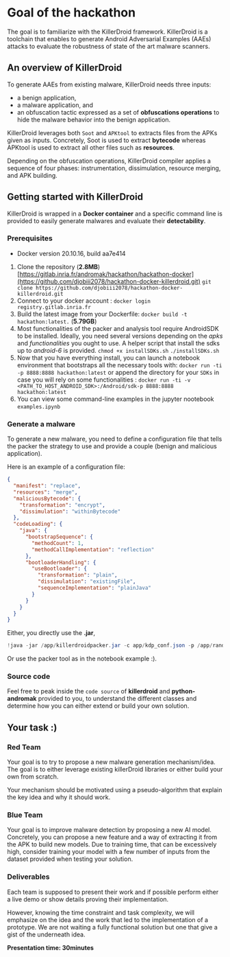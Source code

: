 # Goal of the hackathon

The goal is to familiarize with the KillerDroid framework. 
KillerDroid is a toolchain that enables to generate Android Adversarial Examples (AAEs) attacks to evaluate the robustness of state of the art malware scanners.

## An overview of KillerDroid

To generate AAEs from existing malware, KillerDroid needs three inputs:

- a benign application,
- a malware application, and
- an obfuscation tactic expressed as a set of **obfuscations operations** to hide the malware behavior into the benign application. 

KillerDroid leverages both `Soot` and `APKtool` to extracts files from the APKs given as inputs. Concretely, Soot is used to extract **bytecode** whereas APKtool is used to extract all other files such as **resources**. 

Depending on the obfuscation operations, KillerDroid compiler applies a sequence of four phases: instrumentation, dissimulation, resource merging, and APK building. 

## Getting started with KillerDroid

KillerDroid is wrapped in a **Docker container** and a specific command line is provided to easily generate malwares and evaluate their **detectability**.

### Prerequisites 

- Docker version 20.10.16, build aa7e414

1. Clone the repository (**2.8MB**) [https://gitlab.inria.fr/andromak/hackathon/hackathon-docker](https://github.com/djobiii2078/hackathon-docker-killerdroid.git)
`git clone https://github.com/djobiii2078/hackathon-docker-killerdroid.git`
2. Connect to your docker account : `docker login registry.gitlab.inria.fr` 
3. Build the latest image from your Dockerfile: 
`docker build -t hackathon:latest.` (**5.79GB**)
4. Most functionalities of the packer and analysis tool require AndroidSDK to be installed. Ideally, you need several versions depending on the *apks* and *functionalities* you ought to use. A helper script that install the sdks up to *android-6* is provided.
`chmod +x installSDKs.sh`
`./installSDKs.sh`
5. Now that you have everything install, you can launch a notebook environment that bootstraps all the necessary tools with: 
`docker run -ti -p 8888:8888 hackathon:latest` or append the directory for your `SDKs` in case you will rely on some functionalities : 
`docker run -ti -v <PATH_TO_HOST_ANDROID_SDK>:/Android/sdk-p 8888:8888 hackathon:latest`
6. You can view some command-line examples in the jupyter nootebook `examples.ipynb`



### Generate a malware 
To generate a new malware, you need to define a configuration file that tells the packer the strategy to use and provide a couple (benign and malicious application).

Here is an example of a configuration file: 

```json
{
  "manifest": "replace",
  "resources": "merge",
  "maliciousBytecode": {
    "transformation": "encrypt",
    "dissimulation": "withinBytecode"
  },
  "codeLoading": {
    "java": {
      "bootstrapSequence": {
        "methodCount": 1,
        "methodCallImplementation": "reflection"
      },
      "bootloaderHandling": {
        "useBootloader": {
          "transformation": "plain",
          "dissimulation": "existingFile",
          "sequenceImplementation": "plainJava"
        }
      }
    }
  }
}


```
 
Either, you directly use the **.jar**, 
```java
!java -jar /app/killerdroidpacker.jar -c app/kdp_conf.json -p /app/rand_conf.json -b examples/com.clarins.productlibrary.apk -m /app/koler-a-fe666e209e094968d3178ecf0cf817164c26d5501ed3cd9a80da786a4a3f3dc4.apk
```

Or use the packer tool as in the notebook example :).


### Source code

Feel free to peak inside the `code source` of **killerdroid** and **python-andromak** provided to you, to understand the different classes and determine how you can either extend or build your own solution.


## Your task :) 

### Red Team 

Your goal is to try to propose a new malware generation mechanism/idea. The goal is to either leverage existing killerDroid libraries or either build your own from scratch. 

Your mechanism should be motivated using a pseudo-algorithm that explain the key idea and why it should work. 

### Blue Team 

Your goal is to improve malware detection by proposing a new AI model. Concretely, you can propose a new feature and a way of extracting it from the APK to build new models. 
Due to training time, that can be excessively high, consider training your model with a few number of inputs from the dataset provided when testing your solution. 

### Deliverables 

Each team is supposed to present their work and if possible perform either a live demo or show details proving their implementation. 

However, knowing the time constraint and task complexity, we will emphasize on the idea and the work that led to the implementation of a prototype. 
We are not waiting a fully functional solution but one that give a gist of the underneath idea.

**Presentation time: 30minutes**


